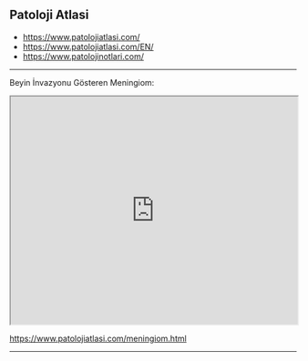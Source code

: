 




## Patoloji Atlasi


  -   <https://www.patolojiatlasi.com/>
  -   <https://www.patolojiatlasi.com/EN/>
  -   <https://www.patolojinotlari.com/>



---


Beyin İnvazyonu Gösteren Meningiom: 

<iframe src='https://images.patolojiatlasi.com/brain-invasive-meningioma/HE.html' style='height:400px;width:100%;' data-external='1'></iframe>

<https://www.patolojiatlasi.com/meningiom.html>


---

